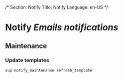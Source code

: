/*
Section: Notify
Title: Notify
Language: en-US
*/

# Notify *Emails notifications*

## Maintenance

### Update templates

    sup notify_maintenance refresh_template

